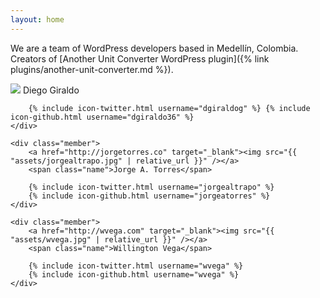 ```yaml
---
layout: home
---
```


We are a team of WordPress developers based in Medellín, Colombia. Creators of [Another Unit Converter WordPress plugin]({% link plugins/another-unit-converter.md %}).

<div id="members">
    <div class="member">
        <img src="{{ "assets/dgiraldog.gif" | relative_url }}" />
        <span class="name">Diego Giraldo</span>

        {% include icon-twitter.html username="dgiraldog" %} {% include icon-github.html username="dgiraldo36" %}
    </div>

    <div class="member">
        <a href="http://jorgetorres.co" target="_blank"><img src="{{ "assets/jorgealtrapo.jpg" | relative_url }}" /></a>
        <span class="name">Jorge A. Torres</span>

        {% include icon-twitter.html username="jorgealtrapo" %}
        {% include icon-github.html username="jorgeatorres" %}
    </div>

    <div class="member">
        <a href="http://wvega.com" target="_blank"><img src="{{ "assets/wvega.jpg" | relative_url }}" /></a>
        <span class="name">Willington Vega</span>

        {% include icon-twitter.html username="wvega" %}
        {% include icon-github.html username="wvega" %}
    </div>
</div>

